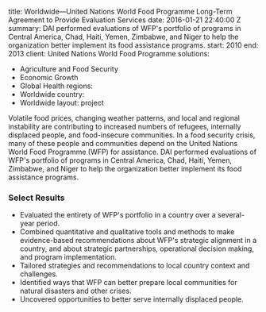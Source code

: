 
title: Worldwide—United Nations World Food Programme Long-Term Agreement to Provide
  Evaluation Services
date: 2016-01-21 22:40:00 Z
summary: DAI performed evaluations of WFP's portfolio of programs in Central America,
  Chad, Haiti, Yemen, Zimbabwe, and Niger to help the organization better implement
  its food assistance programs.
start: 2010
end: 2013
client: United Nations World Food Programme
solutions:
- Agriculture and Food Security
- Economic Growth
- Global Health
regions:
- Worldwide
country:
- Worldwide
layout: project


Volatile food prices, changing weather patterns, and local and regional instability are contributing to increased numbers of refugees, internally displaced people, and food-insecure communities. In a food security crisis, many of these people and communities depend on the United Nations World Food Programme (WFP) for assistance. DAI performed evaluations of WFP's portfolio of programs in Central America, Chad, Haiti, Yemen, Zimbabwe, and Niger to help the organization better implement its food assistance programs.

### Select Results

* Evaluated the entirety of WFP's portfolio in a country over a several-year period.
* Combined quantitative and qualitative tools and methods to make evidence-based recommendations about WFP's strategic alignment in a country, and about strategic partnerships, operational decision making, and program implementation.
* Tailored strategies and recommendations to local country context and challenges.
* Identified ways that WFP can better prepare local communities for natural disasters and other crises.
* Uncovered opportunities to better serve internally displaced people.
